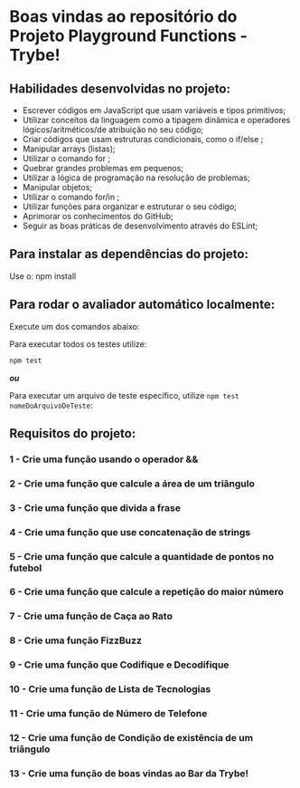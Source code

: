 # Boas vindas ao repositório do Projeto Playground Functions - Trybe!

## Habilidades desenvolvidas no projeto:

- Escrever códigos em JavaScript que usam variáveis e tipos primitivos;
- Utilizar conceitos da linguagem como a tipagem dinâmica e operadores lógicos/aritméticos/de atribuição no seu código;
- Criar códigos que usam estruturas condicionais, como o if/else ;
- Manipular arrays (listas);
- Utilizar o comando for ;
- Quebrar grandes problemas em pequenos;
- Utilizar a lógica de programação na resolução de problemas;
- Manipular objetos;
- Utilizar o comando for/in ;
- Utilizar funções para organizar e estruturar o seu código;
- Aprimorar os conhecimentos do GitHub;
- Seguir as boas práticas de desenvolvimento através do ESLint;

## Para instalar as dependências do projeto:

  Use o: npm install

## Para rodar o avaliador automático localmente:
Execute um dos comandos abaixo:


Para executar todos os testes utilize:
```bash
npm test
```


***ou***


Para executar um arquivo de teste específico, utilize `npm test nomeDoArquivoDeTeste`:

## Requisitos do projeto:

### 1 - Crie uma função usando o operador &&
### 2 - Crie uma função que calcule a área de um triângulo
### 3 - Crie uma função que divida a frase
### 4 - Crie uma função que use concatenação de strings
### 5 - Crie uma função que calcule a quantidade de pontos no futebol
### 6 - Crie uma função que calcule a repetição do maior número
### 7 - Crie uma função de Caça ao Rato
### 8 - Crie uma função FizzBuzz
### 9 - Crie uma função que Codifique e Decodifique
### 10 - Crie uma função de Lista de Tecnologias
### 11 - Crie uma função de Número de Telefone
### 12 - Crie uma função de Condição de existência de um triângulo
### 13 - Crie uma função de boas vindas ao Bar da Trybe!